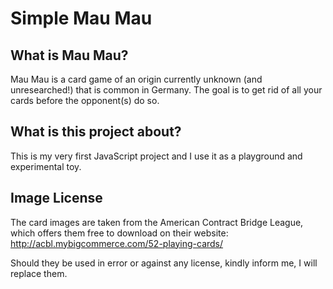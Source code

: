 # Simple Mau Mau

## What is Mau Mau?
Mau Mau is a card game of an origin currently unknown (and unresearched!) that is common in Germany. The goal is to get rid of all your cards before the opponent(s) do so.

## What is this project about?
This is my very first JavaScript project and I use it as a playground and experimental toy.

## Image License
The card images are taken from the American Contract Bridge League, which offers them free to download on their website: http://acbl.mybigcommerce.com/52-playing-cards/

Should they be used in error or against any license, kindly inform me, I will replace them.
